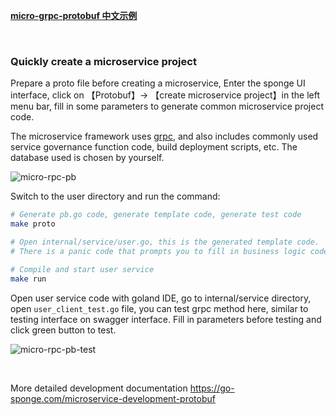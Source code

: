 [**micro-grpc-protobuf 中文示例**](https://www.bilibili.com/read/cv23099236)

<br>

### Quickly create a microservice project

Prepare a proto file before creating a microservice, Enter the sponge UI interface, click on 【Protobuf】→ 【create microservice project】in the left menu bar, fill in some parameters to generate common microservice project code.

The microservice framework uses [grpc](https://github.com/grpc/grpc-go), and also includes commonly used service governance function code, build deployment scripts, etc. The database used is chosen by yourself.

![micro-rpc-pb](https://raw.githubusercontent.com/zhufuyi/sponge_examples/main/assets/en_micro-rpc-pb.png)

Switch to the user directory and run the command:

```bash
# Generate pb.go code, generate template code, generate test code
make proto

# Open internal/service/user.go, this is the generated template code. 
# There is a panic code that prompts you to fill in business logic code. Fill in business logic here.

# Compile and start user service
make run
```

Open user service code with goland IDE, go to internal/service directory, open `user_client_test.go` file, you can test grpc method here, similar to testing interface on swagger interface. Fill in parameters before testing and click green button to test.

![micro-rpc-pb-test](https://raw.githubusercontent.com/zhufuyi/sponge_examples/main/assets/micro-rpc-pb-test.png)

<br>

More detailed development documentation https://go-sponge.com/microservice-development-protobuf

<br>
